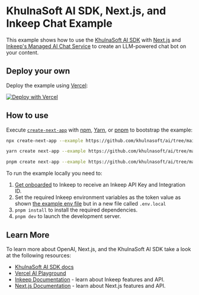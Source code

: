 # KhulnaSoft AI SDK, Next.js, and Inkeep Chat Example

This example shows how to use the [KhulnaSoft AI SDK](https://ai-sdk.khulnasoft.com/docs) with [Next.js](https://nextjs.org/) and [Inkeep's Managed AI Chat Service](https://docs.inkeep.com/claude/reference/getting-started-with-the-api) to create an LLM-powered chat bot on your content.

## Deploy your own

Deploy the example using [Vercel](https://vercel.com?utm_source=github&utm_medium=readme&utm_campaign=ai-sdk-example):

[![Deploy with Vercel](https://vercel.com/button)](https://vercel.com/new/clone?repository-url=https%3A%2F%2Fgithub.com%2Fvercel%2Fai%2Ftree%2Fmain%2Fexamples%2Fnext-inkeep&env=INKEEP_API_KEY&envDescription=Inkeep_API_Key&envLink=https://console.inkeep.com/account/keys&project-name=vercel-ai-chat-inkeep&repository-name=vercel-ai-chat-inkeep)

## How to use

Execute [`create-next-app`](https://github.com/vercel/next.js/tree/canary/packages/create-next-app) with [npm](https://docs.npmjs.com/cli/init), [Yarn](https://yarnpkg.com/lang/en/docs/cli/create/), or [pnpm](https://pnpm.io) to bootstrap the example:

```bash
npx create-next-app --example https://github.com/khulnasoft/ai/tree/main/examples/next-inkeep next-inkeep-app
```

```bash
yarn create next-app --example https://github.com/khulnasoft/ai/tree/main/examples/next-inkeep next-inkeep-app
```

```bash
pnpm create next-app --example https://github.com/khulnasoft/ai/tree/main/examples/next-inkeep next-inkeep-app
```

To run the example locally you need to:

1. [Get onboarded](https://docs.inkeep.com/overview/getting-started) to Inkeep to receive an Inkeep API Key and Integration ID.
2. Set the required Inkeep environment variables as the token value as shown [the example env file](./.env.local.example) but in a new file called `.env.local`
3. `pnpm install` to install the required dependencies.
4. `pnpm dev` to launch the development server.

## Learn More

To learn more about OpenAI, Next.js, and the KhulnaSoft AI SDK take a look at the following resources:

- [KhulnaSoft AI SDK docs](https://ai-sdk.khulnasoft.com/docs)
- [Vercel AI Playground](https://play.vercel.ai)
- [Inkeep Documentation](https://docs.inkeep.com) - learn about Inkeep features and API.
- [Next.js Documentation](https://nextjs.org/docs) - learn about Next.js features and API.
